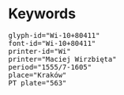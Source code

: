 # Keywords
<pre>
glyph-id="Wi-10+80411"
font-id="Wi-10+80411"
printer-id="Wi"
printer="Maciej Wirzbięta"
period="1555/7-1605"
place="Kraków"
PT plate="563"
</pre>
